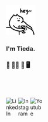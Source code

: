 <!-- <img align="right" src="https://github-readme-stats.vercel.app/api?username=weitieda&show_icons=true&icon_color=4f95f0&text_color=718096&bg_color=ffffff&hide_title=true&count_private=true&include_all_commits=true" /> -->

### <img src="asset/hey.gif" width="80px"/> 
<!-- hey.gif 由 张duangduang 设计（https://sticker.weixin.qq.com/cgi-bin/mmemoticon-bin/emoticonview?oper=single&t=shop/detail&productid=aL2PCfwK/89qO7sF6/+I+UDhfwEjhec2ZNvdnLLJRd/PqU/Qxu91jFOUFT/ZD2cpB8S/eYVbIPuSYEyHQk3II4ZhaG2QoXHrGk4v5H7PymnM=）若有侵权，请通过邮件 hi[at]tiedawei.com 联系我删除 -->
### I'm Tieda. 

### 🎯 👨‍💻 📱 🖥 

<!-- ### ♥️ 🎹 🎸🥁 📷 🏓 🏀 🏂 -->

<br />

#

[<img align="left" alt="LinkedIn" width="33px" src="https://img.icons8.com/fluent/96/000000/linkedin.png" />][linkedin] 
[<img align="left" alt="Instagram" width="33px" src="https://img.icons8.com/fluent/96/000000/instagram-new.png" />][instagram]
[<img align="left" alt="Youtube" width="33px" src="https://img.icons8.com/fluent/96/000000/youtube-play.png" />][ytb]

[instagram]: https://instagram.com/twei3
[linkedin]: https://linkedin.com/in/tieda
[ytb]: https://www.youtube.com/channel/UC_k166vBPbUmyflrHuoP_3w
